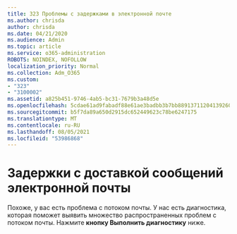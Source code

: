 ```yaml
---
title: 323 Проблемы с задержками в электронной почте
ms.author: chrisda
author: chrisda
ms.date: 04/21/2020
ms.audience: Admin
ms.topic: article
ms.service: o365-administration
ROBOTS: NOINDEX, NOFOLLOW
localization_priority: Normal
ms.collection: Adm_O365
ms.custom:
- "323"
- "3100002"
ms.assetid: a825b451-9746-4ab5-bc31-7679b3a48d5e
ms.openlocfilehash: 5cdae61ad9fabadf88e61ae3badbb3b7bb8891371120413926060142c7ff24f4
ms.sourcegitcommit: b5f7da89a650d2915dc652449623c78be6247175
ms.translationtype: MT
ms.contentlocale: ru-RU
ms.lasthandoff: 08/05/2021
ms.locfileid: "53986868"
---
```

# <a name="delays-in-email-message-delivery"></a>Задержки с доставкой сообщений электронной почты

Похоже, у вас есть проблема с потоком почты. У нас есть диагностика, которая поможет выявить множество распространенных проблем с потоком почты. Нажмите **кнопку Выполнить диагностику** ниже.
